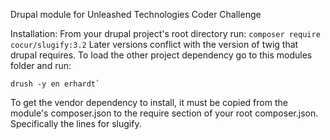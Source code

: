 Drupal module for Unleashed Technologies Coder Challenge

Installation:
From your drupal project's root directory run:
```composer require cocur/slugify:3.2```
Later versions conflict with the version of twig that drupal requires.
To load the other project dependency go to this modules folder and run:

```composer install
drush -y en erhardt`
```

To get the vendor dependency to install, it must be copied from the module's composer.json to the require section of your root composer.json. Specifically the lines for slugify.

